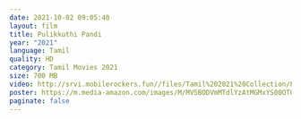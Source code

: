 ```yaml
---
date: 2021-10-02 09:05:40
layout: film
title: Pulikkuthi Pandi
year: "2021"
language: Tamil
quality: HD
category: Tamil Movies 2021
size: 700 MB
video: http://srvi.mobilerockers.fun//files/Tamil%202021%20Collection/Pulikkuthi%20Pandi%20(2021)/Pulikkuthi%20Pandi%20(2021)%20Full%20Movies/Pulikkuthi%20Pandi%20(2021)%20HDRip/Pulikkuthi%20Pandi%20(2021)%20HDRip%20Single%20Part.mp4
poster: https://m.media-amazon.com/images/M/MV5BODVmMTdlYzAtMGMxYS00OTQyLWFiOTctM2Q2ZjdlYzBmYTY1XkEyXkFqcGdeQXVyMTI1NDAzMzM0._V1_.jpg
paginate: false
---
```

